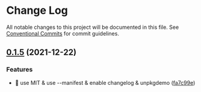 # Change Log

All notable changes to this project will be documented in this file.
See [Conventional Commits](https://conventionalcommits.org) for commit guidelines.

## [0.1.5](https://github.com/foxfamily/foxpage-component-react/compare/@fox-design/react-image@0.1.4...@fox-design/react-image@0.1.5) (2021-12-22)


### Features

* 🎸 use MIT & use --manifest & enable changelog & unpkgdemo ([fa7c99e](https://github.com/foxfamily/foxpage-component-react/commit/fa7c99ee497cb0a84aacaa8d97fa57c5a231d9fe))
